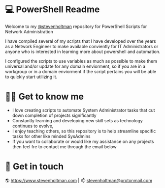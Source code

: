 # 💻 PowerShell Readme
Welcome to my <a href="https://github.com/stevenholtman">@stevenholtman</a> repository for PowerShell Scripts for Network Administration

I have compiled several of my scripts that I have developed over the years as a Network Engineer to make available conviently for IT Administrators or anyone who is interested in learning more about powershell and automation.

I configured the scripts to use variables as much as possible to make them universal and/or update for any domain enviorment, so if you are in a workgroup or in a domain enviorment if the script pertains you will be able to quickly start utilizing it.

# 👦🏻 Get to know me
- I love creating scripts to automate System Administrator tasks that cut down completion of projects significantly
- Constantly learning and developing new skill sets as technology continues to evolve, 
- I enjoy teaching others, so this repository is to help streamline specific tasks for other like minded SysAdmins
- If you want to collaborate or would like my assistance on any projects then feel fre to contact me through the email below

# 📱 Get in touch
🌎 https://www.stevenholtman.com | 📫 stevenholtman@protonmail.com
